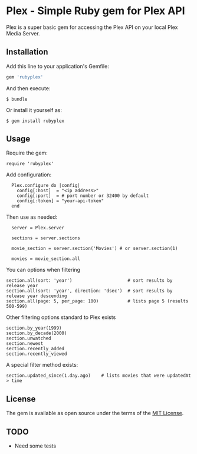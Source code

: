 # Plex - Simple Ruby gem for Plex API

Plex is a super basic gem for accessing the Plex API on your local Plex Media Server. 

## Installation

Add this line to your application's Gemfile:

```ruby
gem 'rubyplex'
```

And then execute:

    $ bundle

Or install it yourself as:

    $ gem install rubyplex

## Usage

Require the gem:

```
require 'rubyplex'
```

Add configuration:

```
  Plex.configure do |config|
    config[:host]  = "<ip address>"
    config[:port]  = # port number or 32400 by default
    config[:token] = "your-api-token"
  end
```

Then use as needed:

```
  server = Plex.server

  sections = server.sections

  movie_section = server.section('Movies') # or server.section(1)

  movies = movie_section.all
```

You can options when filtering

```
section.all(sort: 'year')                     # sort results by release year
section.all(sort: 'year', direction: 'dsec')  # sort results by release year descending
section.all(page: 5, per_page: 100)           # lists page 5 (results 500-599)
```

Other filtering options standard to Plex exists

```
section.by_year(1999)
section.by_decade(2000)
section.unwatched
section.newest
section.recently_added
section.recently_viewed
```

A special filter method exists:

```
section.updated_since(1.day.ago)    # lists movies that were updatedAt > time
```



## License

The gem is available as open source under the terms of the [MIT License](https://opensource.org/licenses/MIT).

## TODO

* Need some tests

